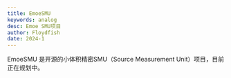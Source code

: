 ```yaml
---
title: EmoeSMU
keywords: analog
desc: Emoe SMU项目
author: Floydfish
date: 2024-1
---
```


EmoeSMU 是开源的小体积精密SMU（Source Measurement Unit）项目，目前正在规划中。